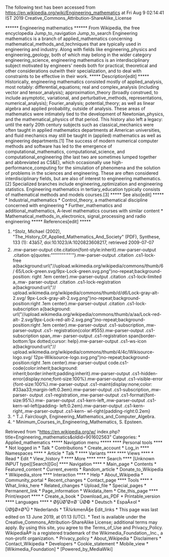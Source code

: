 The following text has been accessed from https://en.wikipedia.org/wiki/Engineering_mathematics at Fri Aug 9 02:14:41 IST 2019
Creative_Commons_Attribution-ShareAlike_License




















****** Engineering mathematics ******
From Wikipedia, the free encyclopedia
Jump_to_navigation Jump_to_search
Engineering mathematics is a branch of applied_mathematics concerning
mathematical_methods_and_techniques that are typically used in engineering and
industry. Along with fields like engineering_physics and engineering_geology,
both of which may belong in the wider category engineering_science, engineering
mathematics is an interdisciplinary subject motivated by engineers' needs both
for practical, theoretical and other considerations outwith their
specialization, and to deal with constraints to be effective in their work.
***** Description[edit] *****
Historically, engineering mathematics consisted mostly of applied_analysis,
most notably: differential_equations; real and complex_analysis (including
vector and tensor_analysis); approximation_theory (broadly construed, to
include asymptotic, variational, and perturbative_methods, representations,
numerical_analysis); Fourier_analysis; potential_theory; as well as linear
algebra and applied probability, outside of analysis. These areas of
mathematics were intimately tied to the development of Newtonian_physics, and
the mathematical_physics of that period. This history also left a legacy: until
the early 20th century subjects such as classical_mechanics were often taught
in applied mathematics departments at American universities, and fluid
mechanics may still be taught in (applied) mathematics as well as engineering
departments.[1]
The success of modern numerical computer methods and software has led to the
emergence of computational_mathematics, computational_science, and
computational_engineering (the last two are sometimes lumped together and
abbreviated as CS&E), which occasionally use high-performance_computing for the
simulation of phenomena and the solution of problems in the sciences and
engineering. These are often considered interdisciplinary fields, but are also
of interest to engineering mathematics.[2]
Specialized branches include engineering_optimization and engineering
statistics.
Engineering mathematics in tertiary_education typically consists of
mathematical methods and models courses.[3]
***** See also[edit] *****
    * Industrial_mathematics
    * Control_theory, a mathematical discipline concerned with engineering
    * Further_mathematics and additional_mathematics, A-level mathematics
      courses with similar content
    * Mathematical_methods_in_electronics, signal_processing and radio
      engineering
***** References[edit] *****
   1. ^Stolz, Michael (2002), "The_History_Of_Applied_Mathematics_And_Society"
      (PDF), Synthese, 133 (1): 43â57, doi:10.1023/A:1020823608217, retrieved
      2009-07-07
   2. .mw-parser-output cite.citation{font-style:inherit}.mw-parser-output
      .citation q{quotes:"\"""\"""'""'"}.mw-parser-output .citation .cs1-lock-
      free a{background:url("//upload.wikimedia.org/wikipedia/commons/thumb/6/
      65/Lock-green.svg/9px-Lock-green.svg.png")no-repeat;background-position:
      right .1em center}.mw-parser-output .citation .cs1-lock-limited a,.mw-
      parser-output .citation .cs1-lock-registration a{background:url("//
      upload.wikimedia.org/wikipedia/commons/thumb/d/d6/Lock-gray-alt-2.svg/
      9px-Lock-gray-alt-2.svg.png")no-repeat;background-position:right .1em
      center}.mw-parser-output .citation .cs1-lock-subscription a{background:
      url("//upload.wikimedia.org/wikipedia/commons/thumb/a/aa/Lock-red-alt-
      2.svg/9px-Lock-red-alt-2.svg.png")no-repeat;background-position:right
      .1em center}.mw-parser-output .cs1-subscription,.mw-parser-output .cs1-
      registration{color:#555}.mw-parser-output .cs1-subscription span,.mw-
      parser-output .cs1-registration span{border-bottom:1px dotted;cursor:
      help}.mw-parser-output .cs1-ws-icon a{background:url("//
      upload.wikimedia.org/wikipedia/commons/thumb/4/4c/Wikisource-logo.svg/
      12px-Wikisource-logo.svg.png")no-repeat;background-position:right .1em
      center}.mw-parser-output code.cs1-code{color:inherit;background:
      inherit;border:inherit;padding:inherit}.mw-parser-output .cs1-hidden-
      error{display:none;font-size:100%}.mw-parser-output .cs1-visible-error
      {font-size:100%}.mw-parser-output .cs1-maint{display:none;color:
      #33aa33;margin-left:0.3em}.mw-parser-output .cs1-subscription,.mw-parser-
      output .cs1-registration,.mw-parser-output .cs1-format{font-size:95%}.mw-
      parser-output .cs1-kern-left,.mw-parser-output .cs1-kern-wl-left{padding-
      left:0.2em}.mw-parser-output .cs1-kern-right,.mw-parser-output .cs1-kern-
      wl-right{padding-right:0.2em}
   3. ^  T.J. Fairclough, Engineering_Mathematics_and_Computer_Algebra.
   4. ^ Minimum_Courses_in_Engineering_Mathematics, S. Epsteen.

Retrieved from "https://en.wikipedia.org/w/
index.php?title=Engineering_mathematics&oldid=901602563"
Categories:
    * Applied_mathematics
***** Navigation menu *****
**** Personal tools ****
    * Not logged in
    * Talk
    * Contributions
    * Create_account
    * Log_in
**** Namespaces ****
    * Article
    * Talk
⁰
**** Variants ****
**** Views ****
    * Read
    * Edit
    * View_history
⁰
**** More ****
**** Search ****
[Unknown INPUT type][Search][Go]
**** Navigation ****
    * Main_page
    * Contents
    * Featured_content
    * Current_events
    * Random_article
    * Donate_to_Wikipedia
    * Wikipedia_store
**** Interaction ****
    * Help
    * About_Wikipedia
    * Community_portal
    * Recent_changes
    * Contact_page
**** Tools ****
    * What_links_here
    * Related_changes
    * Upload_file
    * Special_pages
    * Permanent_link
    * Page_information
    * Wikidata_item
    * Cite_this_page
**** Print/export ****
    * Create_a_book
    * Download_as_PDF
    * Printable_version
**** Languages ****
    * Ø§ÙØ¹Ø±Ø¨ÙØ©
    * Deutsch
    * EspaÃ±ol
    * ÙØ§Ø±Ø³Û
    * Nederlands
    * TÃ¼rkmenÃ§e
Edit_links
    * This page was last edited on 13 June 2019, at 01:13 (UTC).
    * Text is available under the Creative_Commons_Attribution-ShareAlike
      License; additional terms may apply. By using this site, you agree to the
      Terms_of_Use and Privacy_Policy. WikipediaÂ® is a registered trademark of
      the Wikimedia_Foundation,_Inc., a non-profit organization.
    * Privacy_policy
    * About_Wikipedia
    * Disclaimers
    * Contact_Wikipedia
    * Developers
    * Cookie_statement
    * Mobile_view
    * [Wikimedia_Foundation]
    * [Powered_by_MediaWiki]
